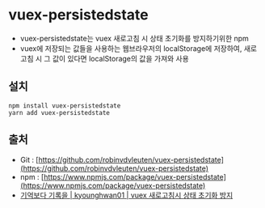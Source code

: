 # vuex-persistedstate

* vuex-persistedstate는 vuex 새로고침 시 상태 초기화를 방지하기위한 npm
* vuex에 저장되는 값들을 사용하는 웹브라우저의 localStorage에 저장하여, 새로고침 시 그 값이 있다면 localStorage의 값을 가져와 사용

## 설치

```
npm install vuex-persistedstate
yarn add vuex-persistedstate
```

## 출처

* Git : [https://github.com/robinvdvleuten/vuex-persistedstate](https://github.com/robinvdvleuten/vuex-persistedstate)
* npm : [https://www.npmjs.com/package/vuex-persistedstate](https://www.npmjs.com/package/vuex-persistedstate)
* [기억보다 기록을 | kyounghwan01 | vuex 새로고침시 상태 초기화 방지](https://kyounghwan01.github.io/blog/Vue/vuex/vuex-persistedstate/#%E1%84%89%E1%85%A5%E1%84%85%E1%85%A9%E1%86%AB-%E1%84%8B%E1%85%B5%E1%84%89%E1%85%B2)
